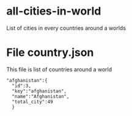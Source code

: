 # all-cities-in-world
List of cities in every countries around a worlds 
# File country.json
This file is list of countries around a world
```
"afghanistan":{
  "id":3, 
  "key":"afghanistan",
  "name":"Afghanistan",
  "total_city":49
  }
 ```
 
